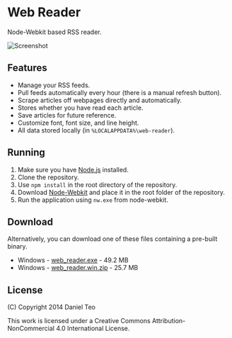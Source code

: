 # Web Reader

Node-Webkit based RSS reader.

![Screenshot](https://s-takuya.rhcloud.com/f/5kWMcbfm4T/web_reader_ss.PNG)

## Features
- Manage your RSS feeds.
- Pull feeds automatically every hour (there is a manual refresh button).
- Scrape articles off webpages directly and automatically.
- Stores whether you have read each article.
- Save articles for future reference.
- Customize font, font size, and line height.
- All data stored locally (in `%LOCALAPPDATA%\web-reader`).

## Running

1. Make sure you have [Node.js](http://www.nodejs.org/) installed.
2. Clone the repository.
3. Use `npm install` in the root directory of the repository.
4. Download [Node-Webkit](https://github.com/rogerwang/node-webkit#downloads) and place it in the root folder of the repository.
5. Run the application using `nw.exe` from node-webkit.

## Download

Alternatively, you can download one of these files containing a pre-built binary.
- Windows - [web_reader.exe](https://dl.dropboxusercontent.com/u/15393327/web_reader/web_reader.exe) - 49.2 MB
- Windows - [web_reader.win.zip](https://dl.dropboxusercontent.com/u/15393327/web_reader/web_reader.win.zip) - 25.7 MB

## License

(C) Copyright 2014 Daniel Teo

This work is licensed under a Creative Commons Attribution-NonCommercial 4.0 International License.